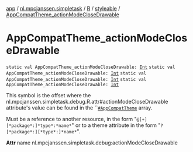 [app](../../../index.md) / [nl.mpcjanssen.simpletask](../../index.md) / [R](../index.md) / [styleable](index.md) / [AppCompatTheme_actionModeCloseDrawable](.)

# AppCompatTheme_actionModeCloseDrawable

`static val AppCompatTheme_actionModeCloseDrawable: `[`Int`](https://kotlinlang.org/api/latest/jvm/stdlib/kotlin/-int/index.html)
`static val AppCompatTheme_actionModeCloseDrawable: `[`Int`](https://kotlinlang.org/api/latest/jvm/stdlib/kotlin/-int/index.html)
`static val AppCompatTheme_actionModeCloseDrawable: `[`Int`](https://kotlinlang.org/api/latest/jvm/stdlib/kotlin/-int/index.html)
`static val AppCompatTheme_actionModeCloseDrawable: `[`Int`](https://kotlinlang.org/api/latest/jvm/stdlib/kotlin/-int/index.html)

This symbol is the offset where the nl.mpcjanssen.simpletask.debug.R.attr#actionModeCloseDrawable attribute's value can be found in the ``[`#AppCompatTheme`](-app-compat-theme.md) array.

Must be a reference to another resource, in the form "`@[+][*package*:]*type*:*name*`" or to a theme attribute in the form "`?[*package*:][*type*:]*name*`".

**Attr**
name nl.mpcjanssen.simpletask.debug:actionModeCloseDrawable

